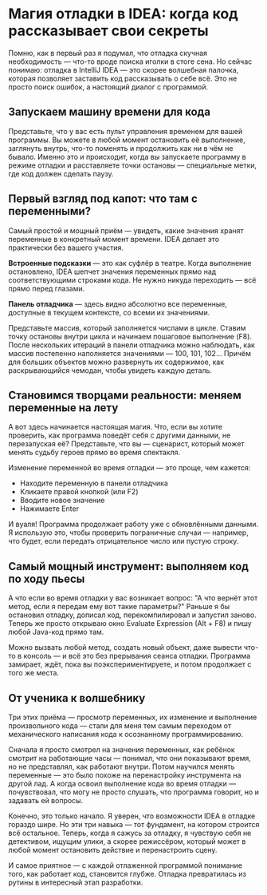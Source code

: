 # Магия отладки в IDEA: когда код рассказывает свои секреты

Помню, как в первый раз я подумал, что отладка скучная необходимость — что-то вроде поиска иголки в стоге сена. Но сейчас понимаю: отладка в IntelliJ IDEA — это скорее волшебная палочка, которая позволяет заставить код рассказывать о себе всё. Это не просто поиск ошибок, а настоящий диалог с программой.

## Запускаем машину времени для кода

Представьте, что у вас есть пульт управления временем для вашей программы. Вы можете в любой момент остановить её выполнение, заглянуть внутрь, что-то поменять и продолжить как ни в чём не бывало. Именно это и происходит, когда вы запускаете программу в режиме отладки и расставляете точки остановы — специальные метки, где код должен сделать паузу.

## Первый взгляд под капот: что там с переменными?

Самый простой и мощный приём — увидеть, какие значения хранят переменные в конкретный момент времени. IDEA делает это практически без вашего участия.

**Встроенные подсказки** — это как суфлёр в театре. Когда выполнение остановлено, IDEA шепчет значения переменных прямо над соответствующими строками кода. Не нужно никуда переходить — всё прямо перед глазами.

**Панель отладчика** — здесь видно абсолютно все переменные, доступные в текущем контексте, со всеми их значениями.

Представьте массив, который заполняется числами в цикле. Ставим точку остановы внутри цикла и начинаем пошаговое выполнение (F8). После нескольких итераций в панели отладчика можно наблюдать, как массив постепенно наполняется значениями — 100, 101, 102... Причём для больших объектов можно развернуть их содержимое, как раскрывающийся чемодан, чтобы увидеть каждую деталь.

## Становимся творцами реальности: меняем переменные на лету

А вот здесь начинается настоящая магия. Что, если вы хотите проверить, как программа поведёт себя с другими данными, не перезапуская её? Представьте, что вы — сценарист, который может менять судьбу героев прямо во время спектакля.

Изменение переменной во время отладки — это проще, чем кажется:
- Находите переменную в панели отладчика
- Кликаете правой кнопкой (или F2)
- Вводите новое значение
- Нажимаете Enter

И вуаля! Программа продолжает работу уже с обновлёнными данными. Я использую это, чтобы проверить пограничные случаи — например, что будет, если передать отрицательное число или пустую строку.

## Самый мощный инструмент: выполняем код по ходу пьесы

А что если во время отладки у вас возникает вопрос: "А что вернёт этот метод, если я передам ему вот такие параметры?" Раньше я бы остановил отладку, дописал код, перекомпилировал и запустил заново. Теперь же просто открываю окно Evaluate Expression (Alt + F8) и пишу любой Java-код прямо там.

Можно вызвать любой метод, создать новый объект, даже вывести что-то в консоль — и всё это без прерывания сеанса отладки. Программа замирает, ждёт, пока вы поэкспериментируете, и потом продолжает с того же места.

## От ученика к волшебнику

Три этих приёма — просмотр переменных, их изменение и выполнение произвольного кода — стали для меня тем самым переходом от механического написания кода к осознанному программированию. 

Сначала я просто смотрел на значения переменных, как ребёнок смотрит на работающие часы — понимал, что они показывают время, но не представлял, как работают внутри. Потом научился менять переменные — это было похоже на перенастройку инструмента на другой лад. А когда освоил выполнение кода во время отладки — почувствовал, что могу не просто слушать, что программа говорит, но и задавать ей вопросы.

Конечно, это только начало. Я уверен, что возможности IDEA в отладке гораздо шире. Но эти три навыка — тот фундамент, на котором строится всё остальное. Теперь, когда я сажусь за отладку, я чувствую себя не детективом, ищущим улики, а скорее режиссёром, который может в любой момент остановить действие и перенастроить сцену.

И самое приятное — с каждой отлаженной программой понимание того, как работает код, становится глубже. Отладка превратилась из рутины в интересный этап разработки.
